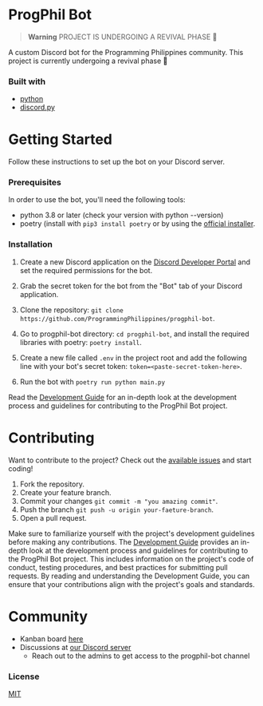 # ProgPhil Bot
> **Warning** PROJECT IS UNDERGOING A REVIVAL PHASE :construction:

A custom Discord bot for the Programming Philippines community. This project is currently undergoing a revival phase :construction:

### Built with
- [python](https://python.org)
- [discord.py](https://discordpy.readthedocs.io/)

# Getting Started
Follow these instructions to set up the bot on your Discord server.

### Prerequisites
In order to use the bot, you'll need the following tools:

- python 3.8 or later (check your version with python --version)
- poetry (install with ```pip3 install poetry``` or by using the [official installer](https://python-poetry.org/docs/#installing-with-the-official-installer).


### Installation
1. Create a new Discord application on the [Discord Developer Portal](https://discord.com/developers/applications) and set the required permissions for the bot.

2. Grab the secret token for the bot from the "Bot" tab of your Discord application.

3. Clone the repository: `git clone https://github.com/ProgrammingPhilippines/progphil-bot`.

5. Go to progphil-bot directory: `cd progphil-bot`, and install the required libraries with poetry: `poetry install`.

6. Create a new file called `.env` in the project root and add the following line with your bot's secret token: `token=<paste-secret-token-here>`.

7. Run the bot with `poetry run python main.py`

Read the [Development Guide](https://github.com/ProgrammingPhilippines/progphil-bot/wiki/Development-Guide) for an in-depth look at the development process and guidelines for contributing to the ProgPhil Bot project.

# Contributing
Want to contribute to the project? Check out the [available issues](https://github.com/ProgrammingPhilippines/progphil-bot/issues) and start coding!
1. Fork the repository.
2. Create your feature branch.
3. Commit your changes `git commit -m "you amazing commit"`.
4. Push the branch `git push -u origin your-faeture-branch`.
5. Open a pull request.

Make sure to familiarize yourself with the project's development guidelines before making any contributions. The [Development Guide](https://github.com/ProgrammingPhilippines/progphil-bot/wiki/Development-Guide) provides an in-depth look at the development process and guidelines for contributing to the ProgPhil Bot project. This includes information on the project's code of conduct, testing procedures, and best practices for submitting pull requests. By reading and understanding the Development Guide, you can ensure that your contributions align with the project's goals and standards.

# Community
- Kanban board [here](https://github.com/orgs/ProgrammingPhilippines/projects/2/views/1)
- Discussions at [our Discord server](https://discord.gg/MmWwgXQezf)
    - Reach out to the admins to get access to the progphil-bot channel

### License
[MIT](https://choosealicense.com/licenses/mit/)
